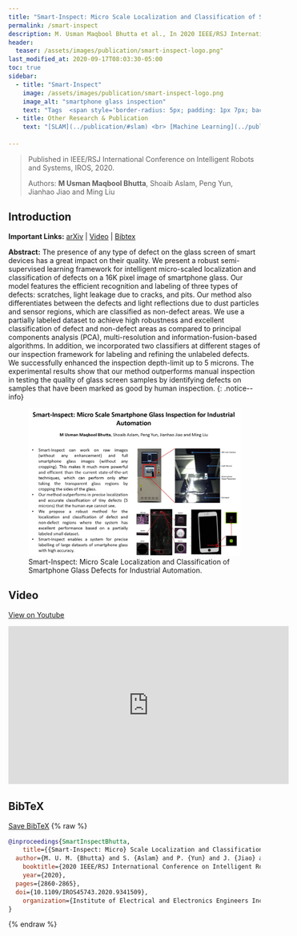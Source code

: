 ```yaml
---
title: "Smart-Inspect: Micro Scale Localization and Classification of Smartphone Glass Defects for Industrial Automation"
permalink: /smart-inspect
description: M. Usman Maqbool Bhutta et al., In 2020 IEEE/RSJ International Conference on Intelligent Robots and Systems (IROS), pp. 2860-2865. IEEE, 2020.
header:
  teaser: /assets/images/publication/smart-inspect-logo.png"
last_modified_at: 2020-09-17T08:03:30-05:00
toc: true
sidebar:
  - title: "Smart-Inspect"
    image: /assets/images/publication/smart-inspect-logo.png
    image_alt: "smartphone glass inspection"
    text: "Tags  <span style='border-radius: 5px; padding: 1px 7px; background-color:aliceblue; color: midnightblue;' rel='tag'>Glass Inspection</span> <span style='border-radius: 5px; padding: 1px 7px; background-color:aliceblue; color: midnightblue;' rel='tag'>Machine Learning</span>" 
  - title: Other Research & Publication
    text: "[SLAM](../publication/#slam) <br> [Machine Learning](../publication/#machine-learning) <br> [Automonous Driving](../publication/#automonous-driving)"

---
```


> Published in IEEE/RSJ International Conference on Intelligent Robots and Systems, IROS, 2020.
>
> Authors: **M Usman Maqbool Bhutta**, Shoaib Aslam, Peng Yun, Jianhao Jiao and Ming Liu

## Introduction 

**Important Links:** [arXiv](https://arxiv.org/abs/2010.00741) \| [Video](#video) \|  [Bibtex](#bibtex)

**Abstract:**  The presence of any type of defect on the glass screen of smart devices has a great impact on their quality. We present a robust semi-supervised learning framework for intelligent micro-scaled localization and classification of defects on a 16K pixel image of smartphone glass. Our model features the efficient recognition and labeling of three types of defects: scratches, light leakage due to cracks, and pits. Our method also differentiates between the defects and light reflections due to dust particles and sensor regions, which are classified as non-defect areas. We use a partially labeled dataset to achieve high robustness and excellent classification of defect and non-defect areas as compared to principal components analysis (PCA), multi-resolution and information-fusion-based algorithms. In addition, we incorporated two classifiers at different stages of our inspection framework for labeling and refining the unlabeled defects. We successfully enhanced the inspection depth-limit up to 5 microns. The experimental results show that our method outperforms manual inspection in testing the quality of glass screen samples by identifying defects on samples that have been marked as good by human inspection.
{: .notice--info}


<figure>
    <a href="/assets/images/publication/smart-inspect.jpg"><img src="/assets/images/publication/smart-inspect.jpg"></a>
    <figcaption>Smart-Inspect: Micro Scale Localization and Classification of Smartphone Glass Defects for Industrial Automation.</figcaption>
</figure>

## Video 
[View on Youtube](https://www.youtube.com/watch?v=lYuSfzzmRS0) 
<iframe width="560" height="315" src="https://www.youtube.com/embed/lYuSfzzmRS0 " frameborder="0" allow="autoplay; encrypted-media" allowfullscreen></iframe>

## BibTeX
[Save BibTeX](/assets/bibtex/smart-inspect.bib)
{% raw %}
```bib
@inproceedings{SmartInspectBhutta,
	title={{Smart-Inspect: Micro} Scale Localization and Classification of Smartphone Glass Defects for Industrial Automation},
  author={M. U. M. {Bhutta} and S. {Aslam} and P. {Yun} and J. {Jiao} and M. {Liu}},
	booktitle={2020 IEEE/RSJ International Conference on Intelligent Robots and Systems, IROS 2020},
	year={2020},
  pages={2860-2865},
  doi={10.1109/IROS45743.2020.9341509},
	organization={Institute of Electrical and Electronics Engineers Inc.}
}
```
{% endraw %}